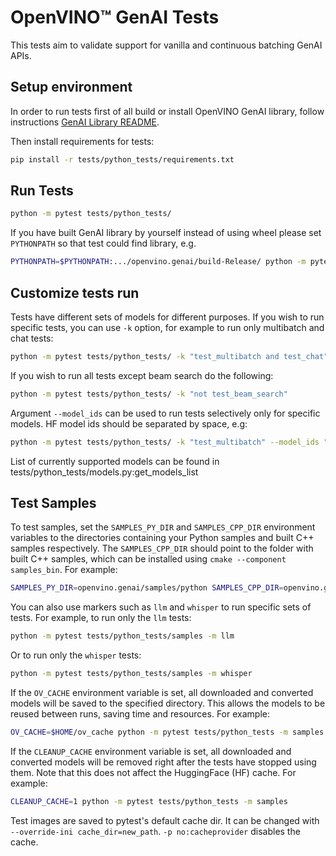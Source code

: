 # OpenVINO™ GenAI Tests

This tests aim to validate support for vanilla and continuous batching GenAI APIs.

## Setup environment

In order to run tests first of all build or install OpenVINO GenAI library, follow instructions [GenAI Library README](../../src/README.md).

Then install requirements for tests:
```sh
pip install -r tests/python_tests/requirements.txt
```

## Run Tests

```sh
python -m pytest tests/python_tests/
```

If you have built GenAI library by yourself instead of using wheel please set `PYTHONPATH` so that test could find library, e.g.
```sh
PYTHONPATH=$PYTHONPATH:.../openvino.genai/build-Release/ python -m pytest tests/python_tests/
```

## Customize tests run

Tests have different sets of models for different purposes. If you wish to run specific tests, you can use `-k` option, for example to run only multibatch and chat tests:
```sh
python -m pytest tests/python_tests/ -k "test_multibatch and test_chat"
```

If you wish to run all tests except beam search do the following:
```sh
python -m pytest tests/python_tests/ -k "not test_beam_search"
```

Argument `--model_ids` can be used to run tests selectively only for specific models. HF model ids should be separated by space, e.g:
```sh
python -m pytest tests/python_tests/ -k "test_multibatch" --model_ids "TinyLlama/TinyLlama-1.1B-Chat-v1.0 Qwen/Qwen2-0.5B-Instruct"
```

List of currently supported models can be found in tests/python_tests/models.py:get_models_list

## Test Samples
To test samples, set the `SAMPLES_PY_DIR` and `SAMPLES_CPP_DIR` environment variables to the directories containing your Python samples and built C++ samples respectively. The `SAMPLES_CPP_DIR` should point to the folder with built C++ samples, which can be installed using `cmake --component samples_bin`. For example:
```sh
SAMPLES_PY_DIR=openvino.genai/samples/python SAMPLES_CPP_DIR=openvino.genai/samples_bin python -m pytest tests/python_tests -m samples
```

You can also use markers such as `llm` and `whisper` to run specific sets of tests. For example, to run only the `llm` tests:
```sh
python -m pytest tests/python_tests/samples -m llm
```

Or to run only the `whisper` tests:
```sh
python -m pytest tests/python_tests/samples -m whisper
```

If the `OV_CACHE` environment variable is set, all downloaded and converted models will be saved to the specified directory. This allows the models to be reused between runs, saving time and resources. For example:
```sh
OV_CACHE=$HOME/ov_cache python -m pytest tests/python_tests -m samples
```

If the `CLEANUP_CACHE` environment variable is set, all downloaded and converted models will be removed right after the tests have stopped using them. Note that this does not affect the HuggingFace (HF) cache. For example:
```sh
CLEANUP_CACHE=1 python -m pytest tests/python_tests -m samples
```

Test images are saved to pytest's default cache dir. It can be changed with `--override-ini cache_dir=new_path`. `-p no:cacheprovider` disables the cache.
